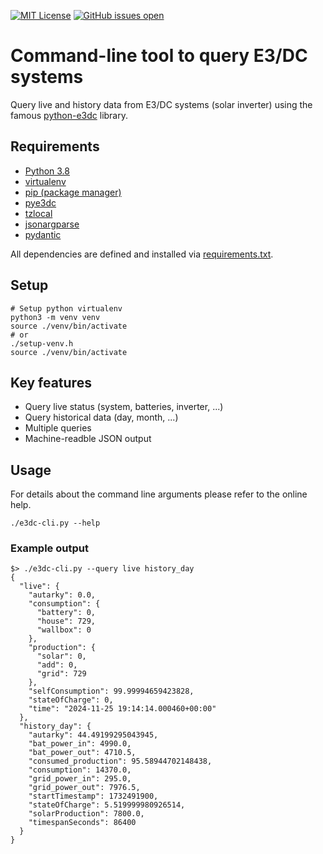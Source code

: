 [![MIT License](https://img.shields.io/github/license/waldbaer/e3dc-cli?style=flat-square)](https://opensource.org/licenses/MIT)
[![GitHub issues open](https://img.shields.io/github/issues/waldbaer/e3dc-cli?style=flat-square)](https://github.com/waldbaer/e3dc-cli/issues)


# Command-line tool to query E3/DC systems

Query live and history data from E3/DC systems (solar inverter)
using the famous [python-e3dc](https://github.com/fsantini/python-e3dc) library.

## Requirements ##

 - [Python 3.8](https://www.python.org/)
 - [virtualenv](https://virtualenv.readthedocs.org)
 - [pip (package manager)](https://pip.pypa.io/)
 - [pye3dc](https://github.com/fsantini/python-e3dc)
 - [tzlocal](https://github.com/regebro/tzlocal)
 - [jsonargparse](https://github.com/omni-us/jsonargparse/)
 - [pydantic](https://github.com/pydantic/pydantic)

All dependencies are defined and installed via [requirements.txt](requirements.txt).


## Setup
```
# Setup python virtualenv
python3 -m venv venv
source ./venv/bin/activate
# or
./setup-venv.h
source ./venv/bin/activate
```

## Key features ##
- Query live status (system, batteries, inverter, ...)
- Query historical data (day, month, ...)
- Multiple queries
- Machine-readble JSON output

## Usage

For details about the command line arguments please refer to the online help.

```
./e3dc-cli.py --help
```

### Example output
```
$> ./e3dc-cli.py --query live history_day
{
  "live": {
    "autarky": 0.0,
    "consumption": {
      "battery": 0,
      "house": 729,
      "wallbox": 0
    },
    "production": {
      "solar": 0,
      "add": 0,
      "grid": 729
    },
    "selfConsumption": 99.99994659423828,
    "stateOfCharge": 0,
    "time": "2024-11-25 19:14:14.000460+00:00"
  },
  "history_day": {
    "autarky": 44.49199295043945,
    "bat_power_in": 4990.0,
    "bat_power_out": 4710.5,
    "consumed_production": 95.58944702148438,
    "consumption": 14370.0,
    "grid_power_in": 295.0,
    "grid_power_out": 7976.5,
    "startTimestamp": 1732491900,
    "stateOfCharge": 5.519999980926514,
    "solarProduction": 7800.0,
    "timespanSeconds": 86400
  }
}
```
